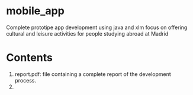 # mobile_app
Complete prototipe app development using java and xlm focus on offering cultural and leisure activities for people studying abroad at Madrid

# Contents
1. report.pdf: file containing a complete report of the development process.
2. 

